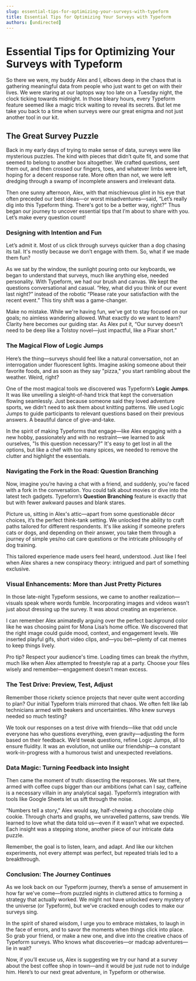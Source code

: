 ```yaml
---
slug: essential-tips-for-optimizing-your-surveys-with-typeform
title: Essential Tips for Optimizing Your Surveys with Typeform
authors: [undirected]
---
```



# Essential Tips for Optimizing Your Surveys with Typeform

So there we were, my buddy Alex and I, elbows deep in the chaos that is gathering meaningful data from people who just want to get on with their lives. We were staring at our laptops way too late on a Tuesday night, the clock ticking towards midnight. In those bleary hours, every Typeform feature seemed like a magic trick waiting to reveal its secrets. But let me take you back to a time when surveys were our great enigma and not just another tool in our kit.

## The Great Survey Puzzle

Back in my early days of trying to make sense of data, surveys were like mysterious puzzles. The kind with pieces that didn’t quite fit, and some that seemed to belong to another box altogether. We crafted questions, sent them out, and then crossed our fingers, toes, and whatever limbs were left, hoping for a decent response rate. More often than not, we were left dredging through a swamp of incomplete answers and irrelevant data.

Then one sunny afternoon, Alex, with that mischievous glint in his eye that often preceded our best ideas—or worst misadventures—said, “Let’s really dig into this Typeform thing. There's got to be a better way, right?” Thus began our journey to uncover essential tips that I’m about to share with you. Let’s make every question count!

### Designing with Intention and Fun

Let’s admit it. Most of us click through surveys quicker than a dog chasing its tail. It's mostly because we don’t engage with them. So, what if we made them fun? 

As we sat by the window, the sunlight pouring onto our keyboards, we began to understand that surveys, much like anything else, needed personality. With Typeform, we had our brush and canvas. We kept the questions conversational and casual. “Hey, what did you think of our event last night?” instead of the robotic “Please rate your satisfaction with the recent event.” This tiny shift was a game-changer.

Make no mistake. While we're having fun, we've got to stay focused on our goals; no aimless wandering allowed. What exactly do we want to learn? Clarity here becomes our guiding star. As Alex put it, “Our survey doesn’t need to be deep like a Tolstoy novel—just impactful, like a Pixar short.”

### The Magical Flow of Logic Jumps

Here’s the thing—surveys should feel like a natural conversation, not an interrogation under fluorescent lights. Imagine asking someone about their favorite foods, and as soon as they say "pizza," you start rambling about the weather. Weird, right?

One of the most magical tools we discovered was Typeform’s **Logic Jumps**. It was like unveiling a sleight-of-hand trick that kept the conversation flowing seamlessly. Just because someone said they loved adventure sports, we didn’t need to ask them about knitting patterns. We used Logic Jumps to guide participants to relevant questions based on their previous answers. A beautiful dance of give-and-take.

In the spirit of making Typeforms that engage—like Alex engaging with a new hobby, passionately and with no restraint—we learned to ask ourselves, "Is this question necessary?" It's easy to get lost in all the options, but like a chef with too many spices, we needed to remove the clutter and highlight the essentials.

### Navigating the Fork in the Road: Question Branching

Now, imagine you’re having a chat with a friend, and suddenly, you're faced with a fork in the conversation. You could talk about movies or dive into the latest tech gadgets. Typeform’s **Question Branching** feature is exactly that but with fewer awkward pauses and blank stares.

Picture us, sitting in Alex's attic—apart from some questionable décor choices, it’s the perfect think-tank setting. We unlocked the ability to craft paths tailored for different respondents. It's like asking if someone prefers cats or dogs, and depending on their answer, you take them through a journey of simple yes/no cat care questions or the intricate philosophy of dog training.

This tailored experience made users feel heard, understood. Just like I feel when Alex shares a new conspiracy theory: intrigued and part of something exclusive.

### Visual Enhancements: More than Just Pretty Pictures

In those late-night Typeform sessions, we came to another realization—visuals speak where words fumble. Incorporating images and videos wasn’t just about dressing up the survey. It was about creating an experience. 

I can remember Alex animatedly arguing over the perfect background color like he was choosing paint for Mona Lisa’s home office. We discovered that the right image could guide mood, context, and engagement levels. We inserted playful gifs, short video clips, and—you bet—plenty of cat memes to keep things lively.

Pro tip? Respect your audience's time. Loading times can break the rhythm, much like when Alex attempted to freestyle rap at a party. Choose your files wisely and remember—engagement doesn’t mean excess.

### The Test Drive: Preview, Test, Adjust

Remember those rickety science projects that never quite went according to plan? Our initial Typeform trials mirrored that chaos. We often felt like lab technicians armed with beakers and uncertainties. Who knew surveys needed so much testing?

We took our responses on a test drive with friends—like that odd uncle everyone has who questions everything, even gravity—adjusting the form based on their feedback. We’d tweak questions, refine Logic Jumps, all to ensure fluidity. It was an evolution, not unlike our friendship—a constant work-in-progress with a humorous twist and unexpected revelations.

### Data Magic: Turning Feedback into Insight

Then came the moment of truth: dissecting the responses. We sat there, armed with coffee cups bigger than our ambitions (what can I say, caffeine is a necessary villain in any analytical saga). Typeform’s integration with tools like Google Sheets let us sift through the noise.

“Numbers tell a story," Alex would say, half-chewing a chocolate chip cookie. Through charts and graphs, we unravelled patterns, saw trends. We learned to love what the data told us—even if it wasn’t what we expected. Each insight was a stepping stone, another piece of our intricate data puzzle.

Remember, the goal is to listen, learn, and adapt. And like our kitchen experiments, not every attempt was perfect, but repeated trials led to a breakthrough.

### Conclusion: The Journey Continues

As we look back on our Typeform journey, there’s a sense of amusement in how far we've come—from puzzled nights in cluttered attics to forming a strategy that actually worked. We might not have unlocked every mystery of the universe (or Typeform), but we've cracked enough codes to make our surveys sing.

In the spirit of shared wisdom, I urge you to embrace mistakes, to laugh in the face of errors, and to savor the moments when things click into place. So grab your friend, or make a new one, and dive into the creative chaos of Typeform surveys. Who knows what discoveries—or madcap adventures—lie in wait?

Now, if you’ll excuse us, Alex is suggesting we try our hand at a survey about the best coffee shop in town—and it would be just rude not to indulge him. Here’s to our next great adventure, in Typeform or otherwise.